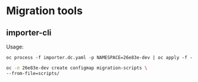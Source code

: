 # Migration tools

## importer-cli

Usage:
```
oc process -f importer.dc.yaml -p NAMESPACE=26e83e-dev | oc apply -f -
```

```bash
oc -n 26e83e-dev create configmap migration-scripts \
--from-file=scripts/
```
